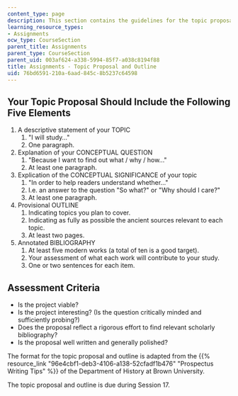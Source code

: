 ```yaml
---
content_type: page
description: This section contains the guidelines for the topic proposal.
learning_resource_types:
- Assignments
ocw_type: CourseSection
parent_title: Assignments
parent_type: CourseSection
parent_uid: 003af624-a338-5994-85f7-a038c8194f88
title: Assignments - Topic Proposal and Outline
uid: 76bd6591-210a-6aad-845c-8b5237c64598
---
```


Your Topic Proposal Should Include the Following Five Elements
--------------------------------------------------------------

1.  A descriptive statement of your TOPIC
    1.  "I will study…"
    2.  One paragraph.
2.  Explanation of your CONCEPTUAL QUESTION
    1.  "Because I want to find out what / why / how..."
    2.  At least one paragraph.
3.  Explication of the CONCEPTUAL SIGNIFICANCE of your topic
    1.  "In order to help readers understand whether..."
    2.  I.e. an answer to the question "So what?" or "Why should I care?"
    3.  At least one paragraph.
4.  Provisional OUTLINE
    1.  Indicating topics you plan to cover.
    2.  Indicating as fully as possible the ancient sources relevant to each topic.
    3.  At least two pages.
5.  Annotated BIBLIOGRAPHY
    1.  At least five modern works (a total of ten is a good target).
    2.  Your assessment of what each work will contribute to your study.
    3.  One or two sentences for each item.

Assessment Criteria
-------------------

*   Is the project viable?
*   Is the project interesting? (Is the question critically minded and sufficiently probing?)
*   Does the proposal reflect a rigorous effort to find relevant scholarly bibliography?
*   Is the proposal well written and generally polished?

The format for the topic proposal and outline is adapted from the {{% resource_link "96e4cbf1-deb3-4106-a138-52cfadf1b476" "Prospectus Writing Tips" %}} of the Department of History at Brown University.

The topic proposal and outline is due during Session 17.